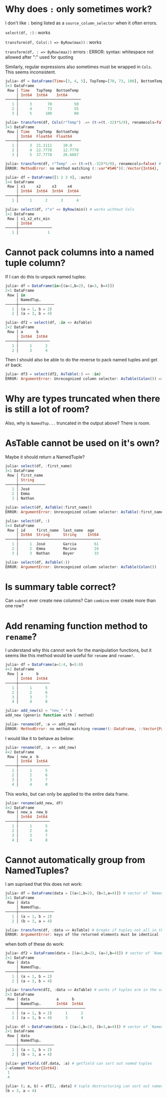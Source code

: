# Why does `:` only sometimes work?
I don't like `:` being listed as a `source_column_selector` when it often errors.

`select(df, :)`
: works

`transform(df, Cols(:) => ByRow(max))`
: works

`transform(df, : => ByRow(max))` errors
: ERROR: syntax: whitespace not allowed after ":" used for quoting

Similarly, regular expressions also sometimes must be wrapped in `Cols`.
This seems inconsistent.
```julia
julia> df = DataFrame(Time=[3, 4, 5], TopTemp=[70, 73, 100], BottomTemp=[50, 55, 80])
3×3 DataFrame
 Row │ Time   TopTemp  BottomTemp
     │ Int64  Int64    Int64
─────┼────────────────────────────
   1 │     3       70          50
   2 │     4       73          55
   3 │     5      100          80

julia> transform(df, Cols(r"Temp") .=> (t->(t.-32)*5/9), renamecols=false)
3×3 DataFrame
 Row │ Time   TopTemp  BottomTemp
     │ Int64  Float64  Float64
─────┼────────────────────────────
   1 │     3  21.1111     10.0
   2 │     4  22.7778     12.7778
   3 │     5  37.7778     26.6667

julia> transform(df, r"Temp" .=> (t->(t.-32)*5/9), renamecols=false) # breaks without Cols
ERROR: MethodError: no method matching (::var"#5#6")(::Vector{Int64}, ::Vector{Int64})
```
```julia
julia> df = DataFrame([1 2 3 4], :auto)
1×4 DataFrame
 Row │ x1     x2     x3     x4
     │ Int64  Int64  Int64  Int64
─────┼────────────────────────────
   1 │     1      2      3      4

julia> select(df, r"x" => ByRow(min)) # works without Cols
1×1 DataFrame
 Row │ x1_x2_etc_min
     │ Int64
─────┼───────────────
   1 │             1
```

# Cannot pack columns into a named tuple column?
If I can do this to unpack named tuples:
```julia
julia> df = DataFrame(in=[(a=1,b=2), (a=3, b=4)])
2×1 DataFrame
 Row │ in
     │ NamedTup…
─────┼────────────────
   1 │ (a = 1, b = 2)
   2 │ (a = 3, b = 4)

julia> df2 = select(df, :in => AsTable)
2×2 DataFrame
 Row │ a      b
     │ Int64  Int64
─────┼──────────────
   1 │     1      2
   2 │     3      4
```
Then I should also be able to do the reverse to pack named tuples and get `df` back:
```julia
julia> df3 = select(df2, AsTable(:) => :in)
ERROR: ArgumentError: Unrecognized column selector: AsTable(Colon()) => :in
```

# Why are types truncated when there is still a lot of room?

Also, why is `NamedTup...` truncated in the output above? There is room.

# AsTable cannot be used on it's own?
Maybe it should return a NamedTuple?

```julia
julia> select(df, :first_name)
3×1 DataFrame
 Row │ first_name
     │ String
─────┼────────────
   1 │ José
   2 │ Emma
   3 │ Nathan

julia> select(df, AsTable(:first_name))
ERROR: ArgumentError: Unrecognized column selector: AsTable(:first_name)

julia> select(df, :)
3×4 DataFrame
 Row │ id     first_name  last_name  age
     │ Int64  String      String     Int64
─────┼─────────────────────────────────────
   1 │     1  José        Garcia        61
   2 │     2  Emma        Marino        24
   3 │     3  Nathan      Boyer         33

julia> select(df, AsTable(:))
ERROR: ArgumentError: Unrecognized column selector: AsTable(Colon())
```

# Is summary table correct?
Can `subset` ever create new columns?
Can `combine` ever create more than one row?

# Add renaming function method to `rename`?
I understand why this cannot work for the manipulation functions,
but it seems like this method would be useful for `rename` and `rename!`.
```julia
julia> df = DataFrame(a=1:4, b=5:8)
4×2 DataFrame
 Row │ a      b
     │ Int64  Int64
─────┼──────────────
   1 │     1      5
   2 │     2      6
   3 │     3      7
   4 │     4      8

julia> add_new(s) = "new_" * s
add_new (generic function with 1 method)

julia> rename(df, :a => add_new)
ERROR: MethodError: no method matching rename!(::DataFrame, ::Vector{Pair{Symbol, typeof(add_new)}})
```

I would like it to behave as below:
```julia
julia> rename(df, :a => add_new)
4×2 DataFrame
 Row │ new_a  b
     │ Int64  Int64
─────┼──────────────
   1 │     1      5
   2 │     2      6
   3 │     3      7
   4 │     4      8
```

This works, but can only be applied to the entire data frame.
```julia
julia> rename(add_new, df)
4×2 DataFrame
 Row │ new_a  new_b
     │ Int64  Int64
─────┼──────────────
   1 │     1      5
   2 │     2      6
   3 │     3      7
   4 │     4      8
```

# Cannot automatically group from NamedTuples?
I am suprised that this does not work:
```julia
julia> df = DataFrame(data = [(a=1,b=2), (b=3,a=4)]) # vector of `NamedTuple`s
2×1 DataFrame
 Row │ data
     │ NamedTup…
─────┼────────────────
   1 │ (a = 1, b = 2)
   2 │ (b = 3, a = 4)

julia> transform(df, :data => AsTable) # breaks if tuples not all in the same order
ERROR: ArgumentError: keys of the returned elements must be identical
```

when both of these do work:
```julia
julia> df2 = DataFrame(data = [(a=1,b=2), (a=3,b=4)]) # vector of `NamedTuple`s
2×1 DataFrame
 Row │ data
     │ NamedTup…
─────┼────────────────
   1 │ (a = 1, b = 2)
   2 │ (a = 3, b = 4)

julia> transform(df2, :data => AsTable) # works if tuples are in the same order
2×3 DataFrame
 Row │ data            a      b
     │ NamedTup…       Int64  Int64
─────┼──────────────────────────────
   1 │ (a = 1, b = 2)      1      2
   2 │ (a = 3, b = 4)      3      4
```

```julia
julia> df = DataFrame(data = [(a=1,b=2), (b=3,a=4)]) # vector of `NamedTuple`s
2×1 DataFrame
 Row │ data
     │ NamedTup…
─────┼────────────────
   1 │ (a = 1, b = 2)
   2 │ (b = 3, a = 4)

julia> getfield.(df.data, :a) # getfield can sort out named tuples
2-element Vector{Int64}:
 1
 4

julia> (; a, b) = df[2, :data] # tuple destructuring can sort out named tuples
(b = 3, a = 4)
```
